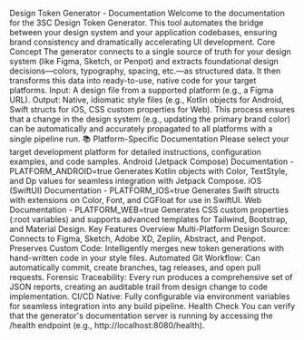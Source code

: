 ﻿Design Token Generator - Documentation
Welcome to the documentation for the 3SC Design Token Generator. This tool automates the bridge between your design system and your application codebases, ensuring brand consistency and dramatically accelerating UI development.
Core Concept
The generator connects to a single source of truth for your design system (like Figma, Sketch, or Penpot) and extracts foundational design decisions—colors, typography, spacing, etc.—as structured data. It then transforms this data into ready-to-use, native code for your target platforms.
Input: A design file from a supported platform (e.g., a Figma URL).
Output: Native, idiomatic style files (e.g., Kotlin objects for Android, Swift structs for iOS, CSS custom properties for Web).
This process ensures that a change in the design system (e.g., updating the primary brand color) can be automatically and accurately propagated to all platforms with a single pipeline run.
📚 Platform-Specific Documentation
Please select your target development platform for detailed instructions, configuration examples, and code samples.
Android (Jetpack Compose) Documentation - PLATFORM_ANDROID=true
Generates Kotlin objects with Color, TextStyle, and Dp values for seamless integration with Jetpack Compose.
iOS (SwiftUI) Documentation - PLATFORM_IOS=true
Generates Swift structs with extensions on Color, Font, and CGFloat for use in SwiftUI.
Web Documentation - PLATFORM_WEB=true
Generates CSS custom properties (:root variables) and supports advanced templates for Tailwind, Bootstrap, and Material Design.
Key Features Overview
Multi-Platform Design Source: Connects to Figma, Sketch, Adobe XD, Zeplin, Abstract, and Penpot.
Preserves Custom Code: Intelligently merges new token generations with hand-written code in your style files.
Automated Git Workflow: Can automatically commit, create branches, tag releases, and open pull requests.
Forensic Traceability: Every run produces a comprehensive set of JSON reports, creating an auditable trail from design change to code implementation.
CI/CD Native: Fully configurable via environment variables for seamless integration into any build pipeline.
Health Check
You can verify that the generator's documentation server is running by accessing the /health endpoint (e.g., http://localhost:8080/health).